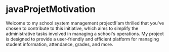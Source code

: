 # javaProjetMotivation
Welcome to my school system management project!I'am thrilled that you've chosen to contribute to this initiative, which aims to simplify the administrative tasks involved in managing a school's operations. My project is designed to provide a user-friendly and efficient platform for managing student information, attendance, grades, and more.
